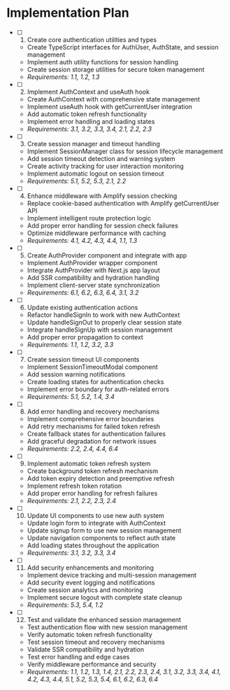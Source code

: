 # Implementation Plan

- [ ] 1. Create core authentication utilities and types
  - Create TypeScript interfaces for AuthUser, AuthState, and session management
  - Implement auth utility functions for session handling
  - Create session storage utilities for secure token management
  - _Requirements: 1.1, 1.2, 1.3_

- [ ] 2. Implement AuthContext and useAuth hook
  - Create AuthContext with comprehensive state management
  - Implement useAuth hook with getCurrentUser integration
  - Add automatic token refresh functionality
  - Implement error handling and loading states
  - _Requirements: 3.1, 3.2, 3.3, 3.4, 2.1, 2.2, 2.3_

- [ ] 3. Create session manager and timeout handling
  - Implement SessionManager class for session lifecycle management
  - Add session timeout detection and warning system
  - Create activity tracking for user interaction monitoring
  - Implement automatic logout on session timeout
  - _Requirements: 5.1, 5.2, 5.3, 2.1, 2.2_

- [ ] 4. Enhance middleware with Amplify session checking
  - Replace cookie-based authentication with Amplify getCurrentUser API
  - Implement intelligent route protection logic
  - Add proper error handling for session check failures
  - Optimize middleware performance with caching
  - _Requirements: 4.1, 4.2, 4.3, 4.4, 1.1, 1.3_

- [ ] 5. Create AuthProvider component and integrate with app
  - Implement AuthProvider wrapper component
  - Integrate AuthProvider with Next.js app layout
  - Add SSR compatibility and hydration handling
  - Implement client-server state synchronization
  - _Requirements: 6.1, 6.2, 6.3, 6.4, 3.1, 3.2_

- [ ] 6. Update existing authentication actions
  - Refactor handleSignIn to work with new AuthContext
  - Update handleSignOut to properly clear session state
  - Integrate handleSignUp with session management
  - Add proper error propagation to context
  - _Requirements: 1.1, 1.2, 3.2, 3.3_

- [ ] 7. Create session timeout UI components
  - Implement SessionTimeoutModal component
  - Add session warning notifications
  - Create loading states for authentication checks
  - Implement error boundary for auth-related errors
  - _Requirements: 5.1, 5.2, 1.4, 3.4_

- [ ] 8. Add error handling and recovery mechanisms
  - Implement comprehensive error boundaries
  - Add retry mechanisms for failed token refresh
  - Create fallback states for authentication failures
  - Add graceful degradation for network issues
  - _Requirements: 2.2, 2.4, 4.4, 6.4_

- [ ] 9. Implement automatic token refresh system
  - Create background token refresh mechanism
  - Add token expiry detection and preemptive refresh
  - Implement refresh token rotation
  - Add proper error handling for refresh failures
  - _Requirements: 2.1, 2.2, 2.3, 2.4_

- [ ] 10. Update UI components to use new auth system
  - Update login form to integrate with AuthContext
  - Update signup form to use new session management
  - Update navigation components to reflect auth state
  - Add loading states throughout the application
  - _Requirements: 3.1, 3.2, 3.3, 3.4_

- [ ] 11. Add security enhancements and monitoring
  - Implement device tracking and multi-session management
  - Add security event logging and notifications
  - Create session analytics and monitoring
  - Implement secure logout with complete state cleanup
  - _Requirements: 5.3, 5.4, 1.2_

- [ ] 12. Test and validate the enhanced session management
  - Test authentication flow with new session management
  - Verify automatic token refresh functionality
  - Test session timeout and recovery mechanisms
  - Validate SSR compatibility and hydration
  - Test error handling and edge cases
  - Verify middleware performance and security
  - _Requirements: 1.1, 1.2, 1.3, 1.4, 2.1, 2.2, 2.3, 2.4, 3.1, 3.2, 3.3, 3.4, 4.1, 4.2, 4.3, 4.4, 5.1, 5.2, 5.3, 5.4, 6.1, 6.2, 6.3, 6.4_